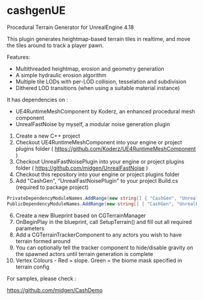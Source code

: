# cashgenUE
Procedural Terrain Generator for UnrealEngine 4.18

This plugin generates heightmap-based terrain tiles in realtime, and move the tiles around to track a player pawn. 

Features:

* Multithreaded heightmap, erosion and geometry generation
* A simple hydraulic erosion algorithm
* Multiple tile LODs with per-LOD collision, tesselation and subdivision
* Dithered LOD transitions (when using a suitable material instance)

It has dependencies on :

* UE4RuntimeMeshComponent by Koderz, an enhanced procedural mesh component
* UnrealFastNoise by myself, a modular noise generation plugin 

1. Create a new C++ project
2. Checkout UE4RuntimeMeshComponent into your engine or project plugins folder ( https://github.com/Koderz/UE4RuntimeMeshComponent )
3. Checkout UnrealFastNoisePlugin into your engine or project plugins folder ( https://github.com/midgen/UnrealFastNoise )
4. Checkout this repository into your engine or project plugins folder
5. Add "CashGen", "UnrealFastNoisePlugin" to your project Build.cs (required to package project)
```csharp
PrivateDependencyModuleNames.AddRange(new string[] { "CashGen", "UnrealFastNoisePlugin" });
PublicDependencyModuleNames.AddRange(new string[] { "CashGen", "UnrealFastNoisePlugin" });
```
6. Create a new Blueprint based on CGTerrainManager
7. OnBeginPlay in the blueprint, call SetupTerrain() and fill out all required parameters
8. Add a CGTerrainTrackerComponent to any actors you wish to have terrain formed around
9. You can optionally tell the tracker component to hide/disable gravity on the spawned actors until terrain generation is complete
10. Vertex Colours - Red = slope. Green = the biome mask specified in terrain config

For samples, please check :

https://github.com/midgen/CashDemo


